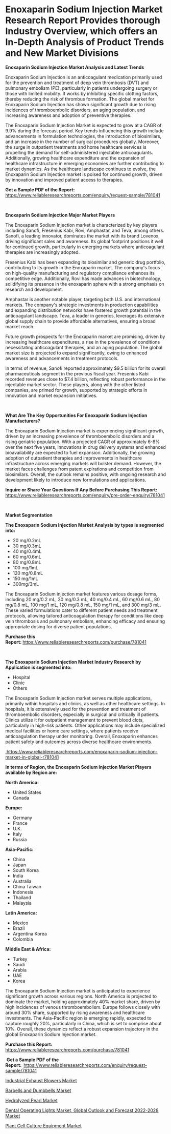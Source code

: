 <p><h1>Enoxaparin Sodium Injection Market Research Report Provides thorough Industry Overview, which offers an In-Depth Analysis of Product Trends and New Market Divisions</h1></p><p><strong>Enoxaparin Sodium Injection Market Analysis and Latest Trends</strong></p>
<p><p>Enoxaparin Sodium Injection is an anticoagulant medication primarily used for the prevention and treatment of deep vein thrombosis (DVT) and pulmonary embolism (PE), particularly in patients undergoing surgery or those with limited mobility. It works by inhibiting specific clotting factors, thereby reducing the risk of thrombus formation. The global market for Enoxaparin Sodium Injection has shown significant growth due to rising incidences of thromboembolic disorders, an aging population, and increasing awareness and adoption of preventive therapies.</p><p>The Enoxaparin Sodium Injection Market is expected to grow at a CAGR of 9.9% during the forecast period. Key trends influencing this growth include advancements in formulation technologies, the introduction of biosimilars, and an increase in the number of surgical procedures globally. Moreover, the surge in outpatient treatments and home healthcare services is propelling the demand for self-administered injectable anticoagulants. Additionally, growing healthcare expenditure and the expansion of healthcare infrastructure in emerging economies are further contributing to market dynamics. As the healthcare landscape continues to evolve, the Enoxaparin Sodium Injection market is poised for continued growth, driven by innovation and improved patient access to therapies.</p></p>
<p><strong>Get a Sample PDF of the Report:&nbsp;</strong> <a href="https://www.reliableresearchreports.com/enquiry/request-sample/781041?utm_campaign=83&utm_medium=2&utm_source=Github&utm_content=ia&utm_term=15102024&utm_id=enoxaparin-sodium-injection">https://www.reliableresearchreports.com/enquiry/request-sample/781041</a></p>
<p>&nbsp;</p>
<p><strong>Enoxaparin Sodium Injection Major Market Players</strong></p>
<p><p>The Enoxaparin Sodium Injection market is characterized by key players including Sanofi, Fresenius Kabi, Rovi, Amphastar, and Teva, among others. Sanofi, a leading innovator, dominates the market with its brand Lovenox, driving significant sales and awareness. Its global footprint positions it well for continued growth, particularly in emerging markets where anticoagulant therapies are increasingly adopted.</p><p>Fresenius Kabi has been expanding its biosimilar and generic drug portfolio, contributing to its growth in the Enoxaparin market. The company's focus on high-quality manufacturing and regulatory compliance enhances its competitive edge. Additionally, Rovi has made advances in biotechnology, solidifying its presence in the enoxaparin sphere with a strong emphasis on research and development.</p><p>Amphastar is another notable player, targeting both U.S. and international markets. The company's strategic investments in production capabilities and expanding distribution networks have fostered growth potential in the anticoagulant landscape. Teva, a leader in generics, leverages its extensive global supply chain to provide affordable alternatives, ensuring a broad market reach.</p><p>Future growth prospects for the Enoxaparin market are promising, driven by increasing healthcare expenditures, a rise in the prevalence of conditions necessitating anticoagulant therapies, and an aging population. The global market size is projected to expand significantly, owing to enhanced awareness and advancements in treatment protocols.</p><p>In terms of revenue, Sanofi reported approximately $9.5 billion for its overall pharmaceuticals segment in the previous fiscal year. Fresenius Kabi recorded revenues close to $7.4 billion, reflecting robust performance in the injectable market sector. These players, along with the other listed companies, are primed for growth, supported by strategic efforts in innovation and market expansion initiatives.</p></p>
<p>&nbsp;</p>
<p><strong>What Are The Key Opportunities For Enoxaparin Sodium Injection Manufacturers?</strong></p>
<p><p>The Enoxaparin Sodium Injection market is experiencing significant growth, driven by an increasing prevalence of thromboembolic disorders and a rising geriatric population. With a projected CAGR of approximately 6-8% over the next five years, innovations in drug delivery systems and enhanced bioavailability are expected to fuel expansion. Additionally, the growing adoption of outpatient therapies and improvements in healthcare infrastructure across emerging markets will bolster demand. However, the market faces challenges from patent expirations and competition from biosimilars. Overall, the outlook remains positive, with ongoing research and development likely to introduce new formulations and applications.</p></p>
<p><strong>Inquire or Share Your Questions If Any Before Purchasing This Report:</strong> <a href="https://www.reliableresearchreports.com/enquiry/pre-order-enquiry/781041?utm_campaign=83&utm_medium=2&utm_source=Github&utm_content=ia&utm_term=15102024&utm_id=enoxaparin-sodium-injection">https://www.reliableresearchreports.com/enquiry/pre-order-enquiry/781041</a></p>
<p>&nbsp;</p>
<p><strong>Market Segmentation</strong></p>
<p><strong>The Enoxaparin Sodium Injection Market Analysis by types is segmented into:</strong></p>
<p><ul><li>20 mg/0.2mL</li><li>30 mg/0.3mL</li><li>40 mg/0.4mL</li><li>60 mg/0.6mL</li><li>80 mg/0.8mL</li><li>100 mg/1mL</li><li>120 mg/0.8mL</li><li>150 mg/1mL</li><li>300mg/3mL</li></ul></p>
<p><p>The Enoxaparin Sodium injection market features various dosage forms, including 20 mg/0.2 mL, 30 mg/0.3 mL, 40 mg/0.4 mL, 60 mg/0.6 mL, 80 mg/0.8 mL, 100 mg/1 mL, 120 mg/0.8 mL, 150 mg/1 mL, and 300 mg/3 mL. These varied formulations cater to different patient needs and treatment protocols, allowing tailored anticoagulation therapy for conditions like deep vein thrombosis and pulmonary embolism, enhancing efficacy and ensuring appropriate dosing for diverse patient populations.</p></p>
<p><strong>Purchase this Report:&nbsp;</strong><a href="https://www.reliableresearchreports.com/purchase/781041?utm_campaign=83&utm_medium=2&utm_source=Github&utm_content=ia&utm_term=15102024&utm_id=enoxaparin-sodium-injection">https://www.reliableresearchreports.com/purchase/781041</a></p>
<p>&nbsp;</p>
<p><strong>The Enoxaparin Sodium Injection Market Industry Research by Application is segmented into:</strong></p>
<p><ul><li>Hospital</li><li>Clinic</li><li>Others</li></ul></p>
<p><p>The Enoxaparin Sodium Injection market serves multiple applications, primarily within hospitals and clinics, as well as other healthcare settings. In hospitals, it is extensively used for the prevention and treatment of thromboembolic disorders, especially in surgical and critically ill patients. Clinics utilize it for outpatient management to prevent blood clots, particularly in high-risk patients. Other applications may include specialized medical facilities or home care settings, where patients receive anticoagulation therapy under monitoring. Overall, Enoxaparin enhances patient safety and outcomes across diverse healthcare environments.</p></p>
<p><a href="https://www.reliableresearchreports.com/enoxaparin-sodium-injection-market-in-global-r781041?utm_campaign=83&utm_medium=2&utm_source=Github&utm_content=ia&utm_term=15102024&utm_id=enoxaparin-sodium-injection">&nbsp;https://www.reliableresearchreports.com/enoxaparin-sodium-injection-market-in-global-r781041</a></p>
<p><strong>In terms of Region, the Enoxaparin Sodium Injection Market Players available by Region are:</strong></p>
<p>
    <p> <strong> North America: </strong>
        <ul>
            <li>United States</li>
            <li>Canada</li>
        </ul>
        </p> 
    <p> <strong> Europe: </strong>
        <ul>
            <li>Germany</li>
            <li>France</li>
            <li>U.K.</li>
            <li>Italy</li>
            <li>Russia</li>
        </ul>
        </p> 
    <p> <strong> Asia-Pacific: </strong>
        <ul>
            <li>China</li>
            <li>Japan</li>
            <li>South Korea</li>
            <li>India</li>
            <li>Australia</li>
            <li>China Taiwan</li>
            <li>Indonesia</li>
            <li>Thailand</li>
            <li>Malaysia</li>
        </ul>
        </p> 
    <p> <strong> Latin America: </strong>
        <ul>
            <li>Mexico</li>
            <li>Brazil</li>
            <li>Argentina Korea</li>
            <li>Colombia</li>
        </ul>
        </p> 
    <p> <strong> Middle East & Africa: </strong>
        <ul>
            <li>Turkey</li>
            <li>Saudi</li>
            <li>Arabia</li>
            <li>UAE</li>
            <li>Korea</li>
        </ul>
    </p>
    </p>
<p><p>The Enoxaparin Sodium Injection market is anticipated to experience significant growth across various regions. North America is projected to dominate the market, holding approximately 40% market share, driven by high incidences of venous thromboembolism. Europe follows closely with around 30% share, supported by rising awareness and healthcare investments. The Asia-Pacific region is emerging rapidly, expected to capture roughly 20%, particularly in China, which is set to comprise about 10%. Overall, these dynamics reflect a robust expansion trajectory in the global Enoxaparin Sodium Injection market.</p></p>
<p><strong>Purchase this Report: </strong><a href="https://www.reliableresearchreports.com/purchase/781041?utm_campaign=83&utm_medium=2&utm_source=Github&utm_content=ia&utm_term=15102024&utm_id=enoxaparin-sodium-injection">https://www.reliableresearchreports.com/purchase/781041</a></p>
<p>&nbsp;<strong>Get a Sample PDF of the Report:&nbsp;&nbsp;</strong><a href="https://www.reliableresearchreports.com/enquiry/request-sample/781041?utm_campaign=83&utm_medium=2&utm_source=Github&utm_content=ia&utm_term=15102024&utm_id=enoxaparin-sodium-injection">https://www.reliableresearchreports.com/enquiry/request-sample/781041</a></p>
<p><strong></strong></p>
<p><p><a href="https://issuu.com/reportprime-2/docs/industrial-exhaust-blowers-market-s_9bb23fd2e3d5f9?utm_campaign=83&utm_medium=2&utm_source=Github&utm_content=ia&utm_term=15102024&utm_id=enoxaparin-sodium-injection">Industrial Exhaust Blowers Market</a></p><p><a href="https://github.com/kaufmannDavid16/Market-Research-Report-List-1/blob/main/barbells-and-dumbbells-market.md?utm_campaign=83&utm_medium=2&utm_source=Github&utm_content=ia&utm_term=15102024&utm_id=enoxaparin-sodium-injection">Barbells and Dumbbells Market</a></p><p><a href="https://github.com/AlisaRowe24/Market-Research-Report-List-1/blob/main/hydrolyzed-pearl-market.md?utm_campaign=83&utm_medium=2&utm_source=Github&utm_content=ia&utm_term=15102024&utm_id=enoxaparin-sodium-injection">Hydrolyzed Pearl Market</a></p><p><a href="https://www.linkedin.com/pulse/dental-operating-lights-market-global-outlook-forecast-2022-2028-s2rze?utm_campaign=83&utm_medium=2&utm_source=Github&utm_content=ia&utm_term=15102024&utm_id=enoxaparin-sodium-injection">Dental Operating Lights Market, Global Outlook and Forecast 2022-2028 Market</a></p><p><a href="https://issuu.com/reportprime-2/docs/plant-cell-culture-equipment-market_9fedf09c16895b?utm_campaign=83&utm_medium=2&utm_source=Github&utm_content=ia&utm_term=15102024&utm_id=enoxaparin-sodium-injection">Plant Cell Culture Equipment Market</a></p></p>